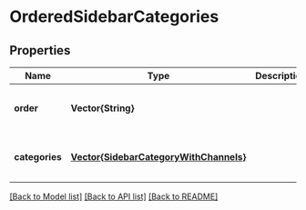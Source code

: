 # OrderedSidebarCategories


## Properties
Name | Type | Description | Notes
------------ | ------------- | ------------- | -------------
**order** | **Vector{String}** |  | [optional] [default to nothing]
**categories** | [**Vector{SidebarCategoryWithChannels}**](SidebarCategoryWithChannels.md) |  | [optional] [default to nothing]


[[Back to Model list]](../README.md#models) [[Back to API list]](../README.md#api-endpoints) [[Back to README]](../README.md)


